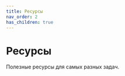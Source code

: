 ```yaml
---
title: Ресурсы
nav_order: 2
has_children: true
---
```


# Ресурсы

Полезные ресурсы для самых разных задач.
